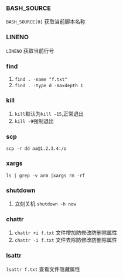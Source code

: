 ### BASH_SOURCE
`BASH_SOURCE[0]`    获取当前脚本名称
### LINENO
`LINENO` 获取当前行号
### find
1. `find . -name "f.txt"`
2. `find . -type d -maxdepth 1`
### kill
1. `kill`默认为`kill -15`,正常退出
2. `kill -9`强制退出
### scp
`scp -r dd aa@1.2.3.4:/o`
### xargs
`ls | grep -v arm |xargs rm -rf`
### shutdown
1. 立刻关机 `shutdown -h now`
### chattr
1. `chattr +i f.txt`     文件增加防修改防删除属性
2. `chattr -i f.txt`     文件去除防修改防删除属性
### lsattr
`lsattr f.txt`      查看文件隐藏属性
